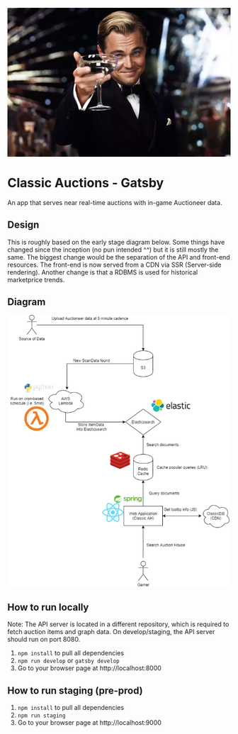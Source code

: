 ![logo](/the_great_gatsby_trailer.jpg)
# Classic Auctions - Gatsby
An app that serves near real-time auctions with in-game Auctioneer data.
## Design
This is roughly based on the early stage diagram below. Some things have changed since the inception (no pun intended ^^) but it is still mostly the same. The biggest change would be the separation of the API and front-end resources. The front-end is now served from a CDN via SSR (Server-side rendering). Another change is that a RDBMS is used for historical marketprice trends.

## Diagram
![diagram](/ClassicAH.png)

## How to run locally
Note: The API server is located in a different repository, which is required to fetch auction items and graph data. On develop/staging, the API server should run on port 8080.

1. `npm install` to pull all dependencies
2. `npm run develop` or `gatsby develop`
3. Go to your browser page at http://localhost:8000

## How to run staging (pre-prod)
1. `npm install` to pull all dependencies
2. `npm run staging`
3. Go to your browser page at http://localhost:9000

